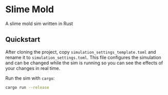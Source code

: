 # Slime Mold

A slime mold sim written in Rust

## Quickstart

After cloning the project, copy `simulation_settings_template.toml` and rename it to `simulation_settings.toml`. This file configures the simulation and can be changed while the sim is running so you can see the effects of your changes in real time.

Run the sim with `cargo`:

```sh
cargo run --release
```
